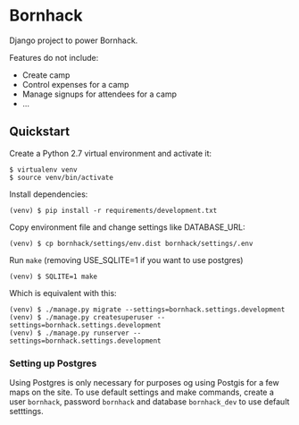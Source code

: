 # Bornhack

Django project to power Bornhack.

Features do not include:
- Create camp
- Control expenses for a camp
- Manage signups for attendees for a camp
- ...

## Quickstart

Create a Python 2.7 virtual environment and activate it:

    $ virtualenv venv
    $ source venv/bin/activate

Install dependencies:

    (venv) $ pip install -r requirements/development.txt

Copy environment file and change settings like DATABASE_URL:

    (venv) $ cp bornhack/settings/env.dist bornhack/settings/.env

Run `make` (removing USE_SQLITE=1 if you want to use postgres)

    (venv) $ SQLITE=1 make

Which is equivalent with this:

    (venv) $ ./manage.py migrate --settings=bornhack.settings.development
    (venv) $ ./manage.py createsuperuser --settings=bornhack.settings.development
    (venv) $ ./manage.py runserver --settings=bornhack.settings.development

### Setting up Postgres

Using Postgres is only necessary for purposes og using Postgis for a few maps on the site.
To use default settings and make commands, create a user `bornhack`, password `bornhack`
and database `bornhack_dev` to use default setttings.
